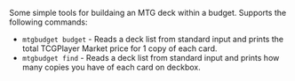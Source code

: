 Some simple tools for buildaing an MTG deck within a budget. Supports the following commands:

- `mtgbudget budget` - Reads a deck list from standard input and prints the total TCGPlayer Market price for 1 copy of each card.
- `mtgbudget find` - Reads a deck list from standard input and prints how many copies you have of each card on deckbox.
